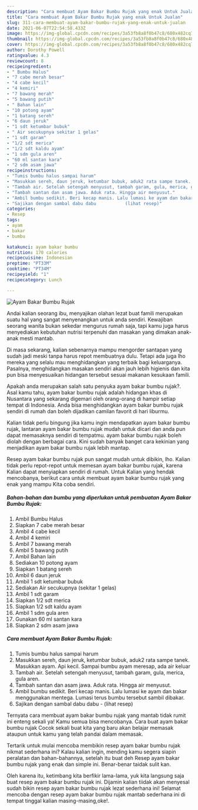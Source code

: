 ```yaml
---
description: "Cara membuat Ayam Bakar Bumbu Rujak yang enak Untuk Jualan"
title: "Cara membuat Ayam Bakar Bumbu Rujak yang enak Untuk Jualan"
slug: 311-cara-membuat-ayam-bakar-bumbu-rujak-yang-enak-untuk-jualan
date: 2021-06-07T22:54:58.433Z
image: https://img-global.cpcdn.com/recipes/3a53fb8a8f0b47c8/680x482cq70/ayam-bakar-bumbu-rujak-foto-resep-utama.jpg
thumbnail: https://img-global.cpcdn.com/recipes/3a53fb8a8f0b47c8/680x482cq70/ayam-bakar-bumbu-rujak-foto-resep-utama.jpg
cover: https://img-global.cpcdn.com/recipes/3a53fb8a8f0b47c8/680x482cq70/ayam-bakar-bumbu-rujak-foto-resep-utama.jpg
author: Dorothy Powell
ratingvalue: 4.3
reviewcount: 8
recipeingredient:
- " Bumbu Halus"
- "7 cabe merah besar"
- "4 cabe kecil"
- "4 kemiri"
- "7 bawang merah"
- "5 bawang putih"
- " Bahan lain"
- "10 potong ayam"
- "1 batang sereh"
- "6 daun jeruk"
- "1 sdt ketumbar bubuk"
- " Air secukupnya sekitar 1 gelas"
- "1 sdt garam"
- "1/2 sdt merica"
- "1/2 sdt kaldu ayam"
- "1 sdm gula aren"
- "60 ml santan kara"
- "2 sdm asam jawa"
recipeinstructions:
- "Tumis bumbu halus sampai harum"
- "Masukkan sereh, daun jeruk, ketumbar bubuk, aduk2 rata sampe tanek. Masukkan ayam. Api kecil. Sampai bumbu ayam meresap, ada air keluar"
- "Tambah air. Setelah setengah menyusut, tambah garam, gula, merica, gula aren."
- "Tambah santan dan asam jawa. Aduk rata. Hingga air menyusut."
- "Ambil bumbu sedikit. Beri kecap manis. Lalu lumasi ke ayam dan bakar menggunakan mentega. Lumasi terus bumbu tersebut sambil dibakar."
- "Sajikan dengan sambal dabu dabu           (lihat resep)"
categories:
- Resep
tags:
- ayam
- bakar
- bumbu

katakunci: ayam bakar bumbu 
nutrition: 170 calories
recipecuisine: Indonesian
preptime: "PT33M"
cooktime: "PT34M"
recipeyield: "1"
recipecategory: Lunch

---
```



![Ayam Bakar Bumbu Rujak](https://img-global.cpcdn.com/recipes/3a53fb8a8f0b47c8/680x482cq70/ayam-bakar-bumbu-rujak-foto-resep-utama.jpg)

Andai kalian seorang ibu, menyajikan olahan lezat buat famili merupakan suatu hal yang sangat menyenangkan untuk anda sendiri. Kewajiban seorang  wanita bukan sekedar mengurus rumah saja, tapi kamu juga harus menyediakan kebutuhan nutrisi terpenuhi dan masakan yang dimakan anak-anak mesti mantab.

Di masa  sekarang, kalian sebenarnya mampu mengorder santapan yang sudah jadi meski tanpa harus repot membuatnya dulu. Tetapi ada juga lho mereka yang selalu mau menghidangkan yang terbaik bagi keluarganya. Pasalnya, menghidangkan masakan sendiri akan jauh lebih higienis dan kita pun bisa menyesuaikan hidangan tersebut sesuai makanan kesukaan famili. 



Apakah anda merupakan salah satu penyuka ayam bakar bumbu rujak?. Asal kamu tahu, ayam bakar bumbu rujak adalah hidangan khas di Nusantara yang sekarang digemari oleh orang-orang di hampir setiap tempat di Indonesia. Anda bisa menghidangkan ayam bakar bumbu rujak sendiri di rumah dan boleh dijadikan camilan favorit di hari liburmu.

Kalian tidak perlu bingung jika kamu ingin mendapatkan ayam bakar bumbu rujak, lantaran ayam bakar bumbu rujak mudah untuk dicari dan anda pun dapat memasaknya sendiri di tempatmu. ayam bakar bumbu rujak boleh diolah dengan berbagai cara. Kini sudah banyak banget cara kekinian yang menjadikan ayam bakar bumbu rujak lebih mantap.

Resep ayam bakar bumbu rujak pun sangat mudah untuk dibikin, lho. Kalian tidak perlu repot-repot untuk memesan ayam bakar bumbu rujak, karena Kalian dapat menyiapkan sendiri di rumah. Untuk Kalian yang hendak mencobanya, berikut cara untuk membuat ayam bakar bumbu rujak yang enak yang mampu Kita coba sendiri.

<!--inarticleads1-->

##### Bahan-bahan dan bumbu yang diperlukan untuk pembuatan Ayam Bakar Bumbu Rujak:

1. Ambil  Bumbu Halus
1. Siapkan 7 cabe merah besar
1. Ambil 4 cabe kecil
1. Ambil 4 kemiri
1. Ambil 7 bawang merah
1. Ambil 5 bawang putih
1. Ambil  Bahan lain
1. Sediakan 10 potong ayam
1. Siapkan 1 batang sereh
1. Ambil 6 daun jeruk
1. Ambil 1 sdt ketumbar bubuk
1. Sediakan  Air secukupnya (sekitar 1 gelas)
1. Ambil 1 sdt garam
1. Siapkan 1/2 sdt merica
1. Siapkan 1/2 sdt kaldu ayam
1. Ambil 1 sdm gula aren
1. Gunakan 60 ml santan kara
1. Siapkan 2 sdm asam jawa




<!--inarticleads2-->

##### Cara membuat Ayam Bakar Bumbu Rujak:

1. Tumis bumbu halus sampai harum
1. Masukkan sereh, daun jeruk, ketumbar bubuk, aduk2 rata sampe tanek. Masukkan ayam. Api kecil. Sampai bumbu ayam meresap, ada air keluar
1. Tambah air. Setelah setengah menyusut, tambah garam, gula, merica, gula aren.
1. Tambah santan dan asam jawa. Aduk rata. Hingga air menyusut.
1. Ambil bumbu sedikit. Beri kecap manis. Lalu lumasi ke ayam dan bakar menggunakan mentega. Lumasi terus bumbu tersebut sambil dibakar.
1. Sajikan dengan sambal dabu dabu -           (lihat resep)




Ternyata cara membuat ayam bakar bumbu rujak yang mantab tidak rumit ini enteng sekali ya! Kamu semua bisa mencobanya. Cara buat ayam bakar bumbu rujak Cocok sekali buat kita yang baru akan belajar memasak ataupun untuk kamu yang telah pandai dalam memasak.

Tertarik untuk mulai mencoba membikin resep ayam bakar bumbu rujak nikmat sederhana ini? Kalau kalian ingin, mending kamu segera siapin peralatan dan bahan-bahannya, setelah itu buat deh Resep ayam bakar bumbu rujak yang enak dan simple ini. Benar-benar taidak sulit kan. 

Oleh karena itu, ketimbang kita berfikir lama-lama, yuk kita langsung saja buat resep ayam bakar bumbu rujak ini. Dijamin kalian tiidak akan menyesal sudah bikin resep ayam bakar bumbu rujak lezat sederhana ini! Selamat mencoba dengan resep ayam bakar bumbu rujak mantab sederhana ini di tempat tinggal kalian masing-masing,oke!.

